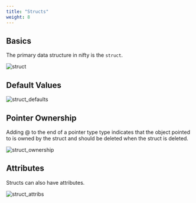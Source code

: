 ```yaml
---
title: "Structs"
weight: 8
---
```


## Basics

The primary data structure in nifty is the `struct`.

![struct](/images/struct.svg)

## Default Values

![struct_defaults](/images/struct_defaults.svg)

## Pointer Ownership

Adding @ to the end of a pointer type type indicates that the object pointed to is owned by the struct and should be deleted when the struct is deleted.

![struct_ownership](/images/struct_ownership.svg)

## Attributes

Structs can also have attributes.

![struct_attribs](/images/struct_attribs.svg)
